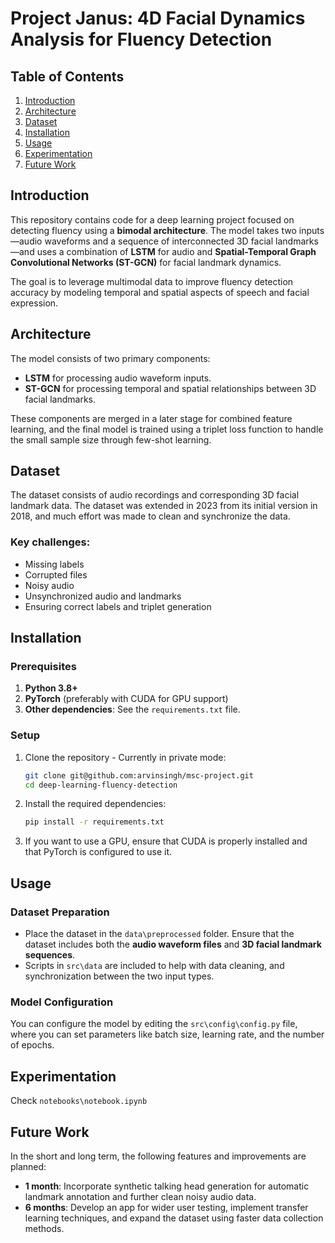 # Project Janus: 4D Facial Dynamics Analysis for Fluency Detection

## Table of Contents
1. [Introduction](#introduction)
2. [Architecture](#architecture)
3. [Dataset](#dataset)
4. [Installation](#installation)
5. [Usage](#usage)
6. [Experimentation](#Experimentation)
7. [Future Work](#future-work)


## Introduction

This repository contains code for a deep learning project focused on detecting fluency using a **bimodal architecture**. The model takes two inputs—audio waveforms and a sequence of interconnected 3D facial landmarks—and uses a combination of **LSTM** for audio and **Spatial-Temporal Graph Convolutional Networks (ST-GCN)** for facial landmark dynamics.

The goal is to leverage multimodal data to improve fluency detection accuracy by modeling temporal and spatial aspects of speech and facial expression.

## Architecture

The model consists of two primary components:

- **LSTM** for processing audio waveform inputs.
- **ST-GCN** for processing temporal and spatial relationships between 3D facial landmarks.

These components are merged in a later stage for combined feature learning, and the final model is trained using a triplet loss function to handle the small sample size through few-shot learning.

## Dataset

The dataset consists of audio recordings and corresponding 3D facial landmark data. The dataset was extended in 2023 from its initial version in 2018, and much effort was made to clean and synchronize the data.

### Key challenges:
- Missing labels
- Corrupted files
- Noisy audio
- Unsynchronized audio and landmarks
- Ensuring correct labels and triplet generation

## Installation

### Prerequisites

1. **Python 3.8+**
2. **PyTorch** (preferably with CUDA for GPU support)
3. **Other dependencies**: See the `requirements.txt` file.

### Setup

1. Clone the repository - Currently in private mode:
   ```bash
   git clone git@github.com:arvinsingh/msc-project.git
   cd deep-learning-fluency-detection
   ```

2. Install the required dependencies:
   ```bash
   pip install -r requirements.txt
   ```

3. If you want to use a GPU, ensure that CUDA is properly installed and that PyTorch is configured to use it.

## Usage

### Dataset Preparation

- Place the dataset in the `data\preprocessed` folder. Ensure that the dataset includes both the **audio waveform files** and **3D facial landmark sequences**.
- Scripts in `src\data` are included to help with data cleaning, and synchronization between the two input types.

### Model Configuration

You can configure the model by editing the `src\config\config.py` file, where you can set parameters like batch size, learning rate, and the number of epochs.

## Experimentation

Check `notebooks\notebook.ipynb`

## Future Work

In the short and long term, the following features and improvements are planned:

- **1 month**: Incorporate synthetic talking head generation for automatic landmark annotation and further clean noisy audio data.
- **6 months**: Develop an app for wider user testing, implement transfer learning techniques, and expand the dataset using faster data collection methods.
